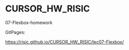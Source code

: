 # CURSOR_HW_RISIC

07-Flexbox-homework

GitPages:

https://risic.github.io/CURSOR_HW_RISIC/lec07-Flexbox/